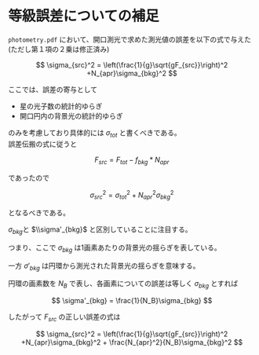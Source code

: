 # 等級誤差についての補足

`photometry.pdf` において、開口測光で求めた測光値の誤差を以下の式で与えた(ただし第１項の２乗は修正済み)  

$$
\sigma_{src}^2 = \left(\frac{1}{g}\sqrt{gF_{src}}\right)^2 +N_{apr}\sigma_{bkg}^2
$$

ここでは、誤差の寄与として  
- 星の光子数の統計的ゆらぎ
- 開口円内の背景光の統計的ゆらぎ

のみを考慮しており具体的には $\sigma_{tot}$ と書くべきである。    
誤差伝搬の式に従うと

$$
F_{src} = F_{tot} - f_{bkg}*N_{apr}
$$

であったので  

$$
\sigma_{src}^2 = \sigma_{tot}^2 +N_{apr}^2 \sigma_{bkg}^2
$$

となるべきである。  

$\sigma_{bkg}$と $\\sigma'_{bkg}$ と区別していることに注目する。  

つまり、ここで $\sigma_{bkg}$ は1画素あたりの背景光の揺らぎを表している。  

一方 $\sigma'_{bkg}$ は円環から測光された背景光の揺らぎを意味する。  

円環の画素数を $N_B$ で表し、各画素についての誤差は等しく $\sigma_{bkg}$ とすれば  

$$
\sigma'_{bkg} = \frac{1}{N_B}\sigma_{bkg}
$$

したがって $F_{src}$ の正しい誤差の式は   

$$
\sigma_{src}^2 = \left(\frac{1}{g}\sqrt{gF_{src}}\right)^2 +N_{apr}\sigma_{bkg}^2 + \frac{N_{apr}^2}{N_B}\sigma_{bkg}^2 
$$
